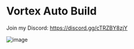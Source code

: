 # Vortex Auto Build

Join my Discord: https://discord.gg/cTRZBY8zjY

![image](https://github.com/user-attachments/assets/9af0703c-8c3f-4dc4-9ca6-6b3f5ee9bd8c)

